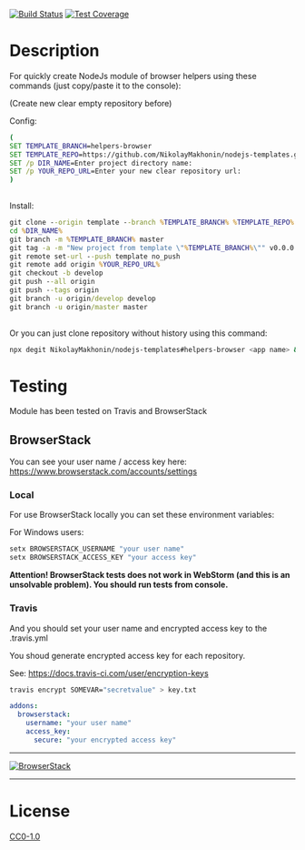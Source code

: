 <!-- Markdown Docs: -->
<!-- https://guides.github.com/features/mastering-markdown/#GitHub-flavored-markdown -->
<!-- https://daringfireball.net/projects/markdown/basics -->
<!-- https://daringfireball.net/projects/markdown/syntax -->

<!-- [![NPM Version][npm-image]][npm-url] -->
<!-- [![NPM Downloads][downloads-image]][downloads-url] -->
<!-- [![Node.js Version][node-version-image]][node-version-url] -->
[![Build Status][travis-image]][travis-url]
[![Test Coverage][coveralls-image]][coveralls-url]

# Description

For quickly create NodeJs module of browser helpers using these commands (just copy/paste it to the console):

(Create new clear empty repository before)

Config:

```cmd
(
SET TEMPLATE_BRANCH=helpers-browser
SET TEMPLATE_REPO=https://github.com/NikolayMakhonin/nodejs-templates.git
SET /p DIR_NAME=Enter project directory name:
SET /p YOUR_REPO_URL=Enter your new clear repository url:
)
 
```

Install:

```cmd
git clone --origin template --branch %TEMPLATE_BRANCH% %TEMPLATE_REPO% %DIR_NAME%
cd %DIR_NAME%
git branch -m %TEMPLATE_BRANCH% master
git tag -a -m "New project from template \"%TEMPLATE_BRANCH%\"" v0.0.0
git remote set-url --push template no_push
git remote add origin %YOUR_REPO_URL%
git checkout -b develop
git push --all origin
git push --tags origin
git branch -u origin/develop develop
git branch -u origin/master master
 
```

Or you can just clone repository without history using this command:
```bash
npx degit NikolayMakhonin/nodejs-templates#helpers-browser <app name> && cd <app name> && npm i && npm run test
```

# Testing

<!-- Required for open source BrowserStack plan -->
<!-- https://www.browserstack.com/open-source?ref=pricing -->

Module has been tested on Travis and BrowserStack

## BrowserStack

You can see your user name / access key here:
https://www.browserstack.com/accounts/settings

### Local

For use BrowserStack locally you can set these environment variables:

For Windows users:
```bash
setx BROWSERSTACK_USERNAME "your user name"
setx BROWSERSTACK_ACCESS_KEY "your access key"
```

**Attention! BrowserStack tests does not work in WebStorm (and this is an unsolvable problem). You should run tests from console.**

### Travis

And you should set your user name and encrypted access key to the .travis.yml

You shoud generate encrypted access key for each repository.

See: https://docs.travis-ci.com/user/encryption-keys
```bash
travis encrypt SOMEVAR="secretvalue" > key.txt
```


```yml
addons:
  browserstack:
    username: "your user name"
    access_key:
      secure: "your encrypted access key"
```

---

[![BrowserStack](https://i.imgur.com/cOdhMed.png)](https://www.browserstack.com/)

---

# License

[CC0-1.0](LICENSE)

[npm-image]: https://img.shields.io/npm/v/templates.svg
[npm-url]: https://npmjs.org/package/templates
[node-version-image]: https://img.shields.io/node/v/templates.svg
[node-version-url]: https://nodejs.org/en/download/
[travis-image]: https://travis-ci.org/NikolayMakhonin/nodejs-templates.svg?branch=helpers-browser
[travis-url]: https://travis-ci.org/NikolayMakhonin/nodejs-templates?branch=helpers-browser
[coveralls-image]: https://coveralls.io/repos/github/NikolayMakhonin/nodejs-templates/badge.svg?branch=helpers-browser
[coveralls-url]: https://coveralls.io/github/NikolayMakhonin/nodejs-templates?branch=helpers-browser
[downloads-image]: https://img.shields.io/npm/dm/templates.svg
[downloads-url]: https://npmjs.org/package/templates
[npm-url]: https://npmjs.org/package/templates
